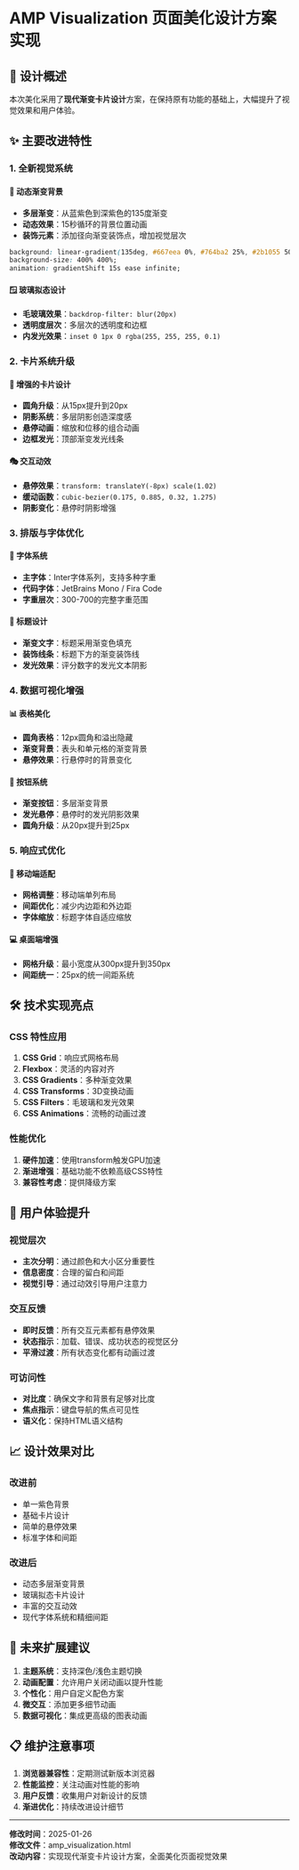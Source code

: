 # AMP Visualization 页面美化设计方案实现

## 🎨 设计概述

本次美化采用了**现代渐变卡片设计**方案，在保持原有功能的基础上，大幅提升了视觉效果和用户体验。

## ✨ 主要改进特性

### 1. 全新视觉系统

#### 🌈 动态渐变背景
- **多层渐变**：从蓝紫色到深紫色的135度渐变
- **动态效果**：15秒循环的背景位置动画
- **装饰元素**：添加径向渐变装饰点，增加视觉层次

```css
background: linear-gradient(135deg, #667eea 0%, #764ba2 25%, #2b1055 50%, #1a0d3a 75%, #0f051a 100%);
background-size: 400% 400%;
animation: gradientShift 15s ease infinite;
```

#### 🪟 玻璃拟态设计
- **毛玻璃效果**：`backdrop-filter: blur(20px)`
- **透明度层次**：多层次的透明度和边框
- **内发光效果**：`inset 0 1px 0 rgba(255, 255, 255, 0.1)`

### 2. 卡片系统升级

#### 💎 增强的卡片设计
- **圆角升级**：从15px提升到20px
- **阴影系统**：多层阴影创造深度感
- **悬停动画**：缩放和位移的组合动画
- **边框发光**：顶部渐变发光线条

#### 🎭 交互动效
- **悬停效果**：`transform: translateY(-8px) scale(1.02)`
- **缓动函数**：`cubic-bezier(0.175, 0.885, 0.32, 1.275)`
- **阴影变化**：悬停时阴影增强

### 3. 排版与字体优化

#### 📝 字体系统
- **主字体**：Inter字体系列，支持多种字重
- **代码字体**：JetBrains Mono / Fira Code
- **字重层次**：300-700的完整字重范围

#### 🎯 标题设计
- **渐变文字**：标题采用渐变色填充
- **装饰线条**：标题下方的渐变装饰线
- **发光效果**：评分数字的发光文本阴影

### 4. 数据可视化增强

#### 📊 表格美化
- **圆角表格**：12px圆角和溢出隐藏
- **渐变背景**：表头和单元格的渐变背景
- **悬停效果**：行悬停时的背景变化

#### 🔘 按钮系统
- **渐变按钮**：多层渐变背景
- **发光悬停**：悬停时的发光阴影效果
- **圆角升级**：从20px提升到25px

### 5. 响应式优化

#### 📱 移动端适配
- **网格调整**：移动端单列布局
- **间距优化**：减少内边距和外边距
- **字体缩放**：标题字体自适应缩放

#### 💻 桌面端增强
- **网格升级**：最小宽度从300px提升到350px
- **间距统一**：25px的统一间距系统

## 🛠️ 技术实现亮点

### CSS 特性应用
1. **CSS Grid**：响应式网格布局
2. **Flexbox**：灵活的内容对齐
3. **CSS Gradients**：多种渐变效果
4. **CSS Transforms**：3D变换动画
5. **CSS Filters**：毛玻璃和发光效果
6. **CSS Animations**：流畅的动画过渡

### 性能优化
1. **硬件加速**：使用transform触发GPU加速
2. **渐进增强**：基础功能不依赖高级CSS特性
3. **兼容性考虑**：提供降级方案

## 🎯 用户体验提升

### 视觉层次
- **主次分明**：通过颜色和大小区分重要性
- **信息密度**：合理的留白和间距
- **视觉引导**：通过动效引导用户注意力

### 交互反馈
- **即时反馈**：所有交互元素都有悬停效果
- **状态指示**：加载、错误、成功状态的视觉区分
- **平滑过渡**：所有状态变化都有动画过渡

### 可访问性
- **对比度**：确保文字和背景有足够对比度
- **焦点指示**：键盘导航的焦点可见性
- **语义化**：保持HTML语义结构

## 📈 设计效果对比

### 改进前
- 单一紫色背景
- 基础卡片设计
- 简单的悬停效果
- 标准字体和间距

### 改进后
- 动态多层渐变背景
- 玻璃拟态卡片设计
- 丰富的交互动效
- 现代字体系统和精细间距

## 🔮 未来扩展建议

1. **主题系统**：支持深色/浅色主题切换
2. **动画配置**：允许用户关闭动画以提升性能
3. **个性化**：用户自定义配色方案
4. **微交互**：添加更多细节动画
5. **数据可视化**：集成更高级的图表动画

## 📋 维护注意事项

1. **浏览器兼容性**：定期测试新版本浏览器
2. **性能监控**：关注动画对性能的影响
3. **用户反馈**：收集用户对新设计的反馈
4. **渐进优化**：持续改进设计细节

---

**修改时间**：2025-01-26  
**修改文件**：amp_visualization.html  
**改动内容**：实现现代渐变卡片设计方案，全面美化页面视觉效果 
